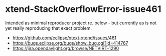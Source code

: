 # xtend-StackOverflowError-issue461

Intended as minimal reproducer project re. below - but currently as is not yet really reproducing that exact problem.

* https://github.com/eclipse/xtext-xtend/issues/461
* https://bugs.eclipse.org/bugs/show_bug.cgi?id=414767
* https://jira.opendaylight.org/browse/NETVIRT-1290

